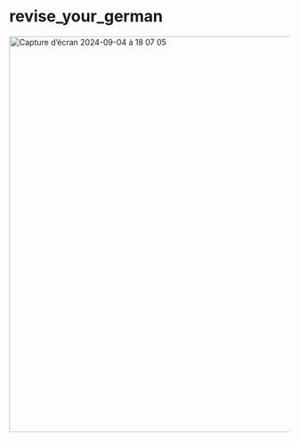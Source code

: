 # revise_your_german

<img width="711" alt="Capture d’écran 2024-09-04 à 18 07 05" src="https://github.com/user-attachments/assets/93c1fd34-d578-4804-9a54-4b926cb7c535">
